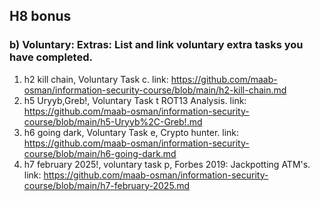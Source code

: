 ## H8 bonus

### b) Voluntary: Extras: List and link voluntary extra tasks you have completed.
1. h2 kill chain, Voluntary Task c. link: https://github.com/maab-osman/information-security-course/blob/main/h2-kill-chain.md
2. h5 Uryyb,Greb!, Voluntary Task t ROT13 Analysis. link: https://github.com/maab-osman/information-security-course/blob/main/h5-Uryyb%2C-Greb!.md
3. h6 going dark, Voluntary Task e, Crypto hunter. link: https://github.com/maab-osman/information-security-course/blob/main/h6-going-dark.md
4. h7 february 2025!, voluntary task p, Forbes 2019: Jackpotting ATM's. link: https://github.com/maab-osman/information-security-course/blob/main/h7-february-2025.md

